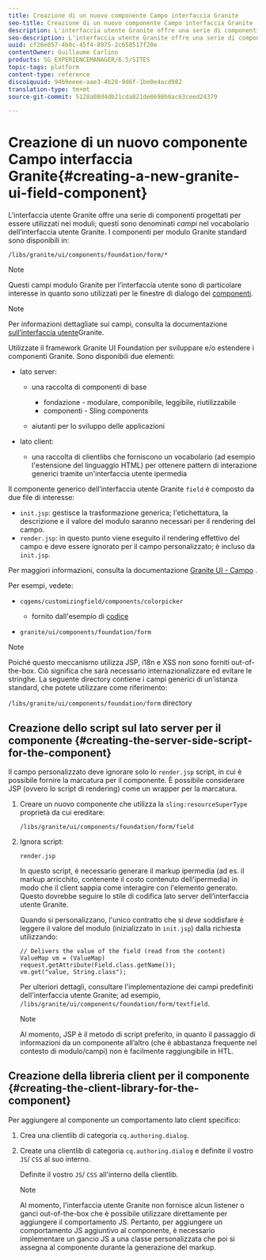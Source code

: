 ```yaml
---
title: Creazione di un nuovo componente Campo interfaccia Granite
seo-title: Creazione di un nuovo componente Campo interfaccia Granite
description: L'interfaccia utente Granite offre una serie di componenti progettati per essere utilizzati nei moduli, denominati campi
seo-description: L'interfaccia utente Granite offre una serie di componenti progettati per essere utilizzati nei moduli, denominati campi
uuid: cf26e057-4b0c-45f4-8975-2c658517f20e
contentOwner: Guillaume Carlino
products: SG_EXPERIENCEMANAGER/6.5/SITES
topic-tags: platform
content-type: reference
discoiquuid: 94b9eeee-aae3-4b28-9d6f-1be0e4acd982
translation-type: tm+mt
source-git-commit: 5128a08d4db21cda821de0698b0ac63ceed24379

---
```



# Creazione di un nuovo componente Campo interfaccia Granite{#creating-a-new-granite-ui-field-component}

L&#39;interfaccia utente Granite offre una serie di componenti progettati per essere utilizzati nei moduli; questi sono denominati *campi* nel vocabolario dell’interfaccia utente Granite. I componenti per modulo Granite standard sono disponibili in:

`/libs/granite/ui/components/foundation/form/*`

>[!NOTE]
>
>Questi campi modulo Granite per l’interfaccia utente sono di particolare interesse in quanto sono utilizzati per le finestre di dialogo dei [componenti](/help/sites-developing/developing-components.md).

>[!NOTE]
>
>Per informazioni dettagliate sui campi, consulta la documentazione [sull’interfaccia utente](https://helpx.adobe.com/experience-manager/6-5/sites/developing/using/reference-materials/granite-ui/api/index.html)Granite.

Utilizzate il framework Granite UI Foundation per sviluppare e/o estendere i componenti Granite. Sono disponibili due elementi:

* lato server:

   * una raccolta di componenti di base

      * fondazione - modulare, componibile, leggibile, riutilizzabile
      * componenti - Sling components
   * aiutanti per lo sviluppo delle applicazioni


* lato client:

   * una raccolta di clientlibs che forniscono un vocabolario (ad esempio l&#39;estensione del linguaggio HTML) per ottenere pattern di interazione generici tramite un&#39;interfaccia utente ipermedia

Il componente generico dell’interfaccia utente Granite `field` è composto da due file di interesse:

* `init.jsp`: gestisce la trasformazione generica; l&#39;etichettatura, la descrizione e il valore del modulo saranno necessari per il rendering del campo.
* `render.jsp`: in questo punto viene eseguito il rendering effettivo del campo e deve essere ignorato per il campo personalizzato; è incluso da `init.jsp`.

Per maggiori informazioni, consulta la documentazione [Granite UI - Campo](https://helpx.adobe.com/experience-manager/6-5/sites/developing/using/reference-materials/granite-ui/api/jcr_root/libs/granite/ui/components/foundation/form/field/index.html) .

Per esempi, vedete:

* `cqgems/customizingfield/components/colorpicker`

   * fornito dall&#39;esempio di [codice](/help/sites-developing/developing-components-samples.md#code-sample-how-to-customize-dialog-fields)

* `granite/ui/components/foundation/form`

>[!NOTE]
>
>Poiché questo meccanismo utilizza JSP, i18n e XSS non sono forniti out-of-the-box. Ciò significa che sarà necessario internazionalizzare ed evitare le stringhe. La seguente directory contiene i campi generici di un’istanza standard, che potete utilizzare come riferimento:
>
>`/libs/granite/ui/components/foundation/form` directory

## Creazione dello script sul lato server per il componente {#creating-the-server-side-script-for-the-component}

Il campo personalizzato deve ignorare solo lo `render.jsp` script, in cui è possibile fornire la marcatura per il componente. È possibile considerare JSP (ovvero lo script di rendering) come un wrapper per la marcatura.

1. Creare un nuovo componente che utilizza la `sling:resourceSuperType` proprietà da cui ereditare:

   `/libs/granite/ui/components/foundation/form/field`

1. Ignora script:

   `render.jsp`

   In questo script, è necessario generare il markup ipermedia (ad es. il markup arricchito, contenente il costo contenuto dell&#39;ipermedia) in modo che il client sappia come interagire con l&#39;elemento generato. Questo dovrebbe seguire lo stile di codifica lato server dell’interfaccia utente Granite.

   Quando si personalizzano, l&#39;unico contratto che si *deve* soddisfare è leggere il valore del modulo (inizializzato in `init.jsp`) dalla richiesta utilizzando:

   ```
   // Delivers the value of the field (read from the content)
   ValueMap vm = (ValueMap) request.getAttribute(Field.class.getName());
   vm.get("value, String.class");
   ```

   Per ulteriori dettagli, consultare l&#39;implementazione dei campi predefiniti dell&#39;interfaccia utente Granite; ad esempio, `/libs/granite/ui/components/foundation/form/textfield`.

   >[!NOTE]
   >
   >Al momento, JSP è il metodo di script preferito, in quanto il passaggio di informazioni da un componente all’altro (che è abbastanza frequente nel contesto di modulo/campi) non è facilmente raggiungibile in HTL.

## Creazione della libreria client per il componente {#creating-the-client-library-for-the-component}

Per aggiungere al componente un comportamento lato client specifico:

1. Crea una clientlib di categoria `cq.authoring.dialog`.
1. Create una clientlib di categoria `cq.authoring.dialog` e definite il vostro `JS`/ `CSS` al suo interno.

   Definite il vostro `JS`/ `CSS` all&#39;interno della clientlib.

   >[!NOTE]
   >
   >Al momento, l&#39;interfaccia utente Granite non fornisce alcun listener o ganci out-of-the-box che è possibile utilizzare direttamente per aggiungere il comportamento JS. Pertanto, per aggiungere un comportamento JS aggiuntivo al componente, è necessario implementare un gancio JS a una classe personalizzata che poi si assegna al componente durante la generazione del markup.

